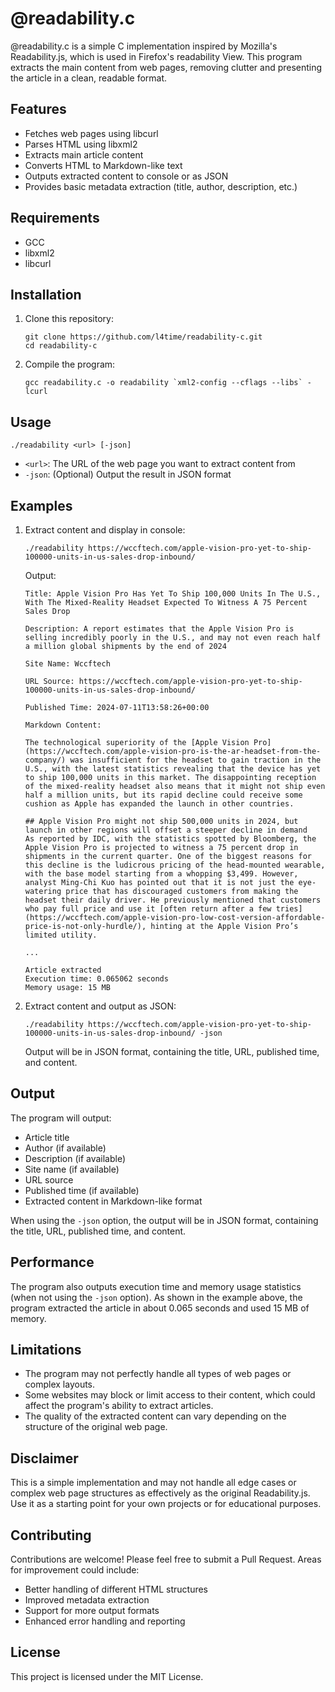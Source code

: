 # @readability.c

@readability.c is a simple C implementation inspired by Mozilla's Readability.js, which is used in Firefox's readability View. This program extracts the main content from web pages, removing clutter and presenting the article in a clean, readable format.

## Features

- Fetches web pages using libcurl
- Parses HTML using libxml2
- Extracts main article content
- Converts HTML to Markdown-like text
- Outputs extracted content to console or as JSON
- Provides basic metadata extraction (title, author, description, etc.)

## Requirements

- GCC
- libxml2
- libcurl

## Installation

1. Clone this repository:
   ```
   git clone https://github.com/l4time/readability-c.git
   cd readability-c
   ```

2. Compile the program:
   ```
   gcc readability.c -o readability `xml2-config --cflags --libs` -lcurl
   ```

## Usage

```
./readability <url> [-json]
```

- `<url>`: The URL of the web page you want to extract content from
- `-json`: (Optional) Output the result in JSON format

## Examples

1. Extract content and display in console:
   ```
   ./readability https://wccftech.com/apple-vision-pro-yet-to-ship-100000-units-in-us-sales-drop-inbound/
   ```

   Output:
   ```
   Title: Apple Vision Pro Has Yet To Ship 100,000 Units In The U.S., With The Mixed-Reality Headset Expected To Witness A 75 Percent Sales Drop

   Description: A report estimates that the Apple Vision Pro is selling incredibly poorly in the U.S., and may not even reach half a million global shipments by the end of 2024

   Site Name: Wccftech

   URL Source: https://wccftech.com/apple-vision-pro-yet-to-ship-100000-units-in-us-sales-drop-inbound/

   Published Time: 2024-07-11T13:58:26+00:00

   Markdown Content:

   The technological superiority of the [Apple Vision Pro](https://wccftech.com/apple-vision-pro-is-the-ar-headset-from-the-company/) was insufficient for the headset to gain traction in the U.S., with the latest statistics revealing that the device has yet to ship 100,000 units in this market. The disappointing reception of the mixed-reality headset also means that it might not ship even half a million units, but its rapid decline could receive some cushion as Apple has expanded the launch in other countries.

   ## Apple Vision Pro might not ship 500,000 units in 2024, but launch in other regions will offset a steeper decline in demand
   As reported by IDC, with the statistics spotted by Bloomberg, the Apple Vision Pro is projected to witness a 75 percent drop in shipments in the current quarter. One of the biggest reasons for this decline is the ludicrous pricing of the head-mounted wearable, with the base model starting from a whopping $3,499. However, analyst Ming-Chi Kuo has pointed out that it is not just the eye-watering price that has discouraged customers from making the headset their daily driver. He previously mentioned that customers who pay full price and use it [often return after a few tries](https://wccftech.com/apple-vision-pro-low-cost-version-affordable-price-is-not-only-hurdle/), hinting at the Apple Vision Pro’s limited utility.

   ...

   Article extracted
   Execution time: 0.065062 seconds
   Memory usage: 15 MB
   ```

2. Extract content and output as JSON:
   ```
   ./readability https://wccftech.com/apple-vision-pro-yet-to-ship-100000-units-in-us-sales-drop-inbound/ -json
   ```

   Output will be in JSON format, containing the title, URL, published time, and content.

## Output

The program will output:
- Article title
- Author (if available)
- Description (if available)
- Site name (if available)
- URL source
- Published time (if available)
- Extracted content in Markdown-like format

When using the `-json` option, the output will be in JSON format, containing the title, URL, published time, and content.

## Performance

The program also outputs execution time and memory usage statistics (when not using the `-json` option). As shown in the example above, the program extracted the article in about 0.065 seconds and used 15 MB of memory.

## Limitations

- The program may not perfectly handle all types of web pages or complex layouts.
- Some websites may block or limit access to their content, which could affect the program's ability to extract articles.
- The quality of the extracted content can vary depending on the structure of the original web page.

## Disclaimer

This is a simple implementation and may not handle all edge cases or complex web page structures as effectively as the original Readability.js. Use it as a starting point for your own projects or for educational purposes.

## Contributing

Contributions are welcome! Please feel free to submit a Pull Request. Areas for improvement could include:
- Better handling of different HTML structures
- Improved metadata extraction
- Support for more output formats
- Enhanced error handling and reporting

## License

This project is licensed under the MIT License.
